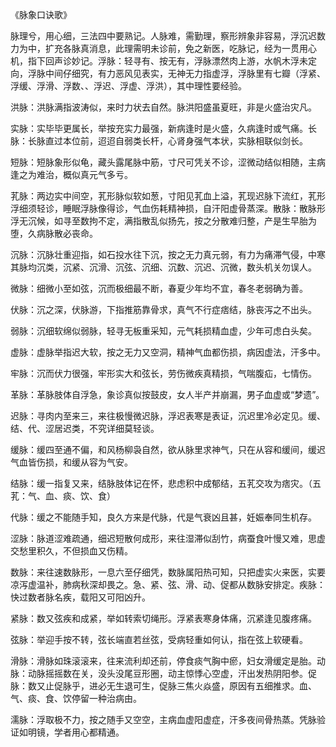 《脉象口诀歌》

脉理兮，用心细，三法四中要熟记。人脉难，需勤理，察形辨象非容易，浮沉迟数力为中，扩充各脉真消息，此理需明未诊前，免之新医，吃脉记，经为一贯用心机，指下回声诊妙记。浮脉：轻寻有、按无有，浮脉漂然肉上游，水帆木浮未定向，浮脉中间仔细究，有力恶风见表实，无神无力指虚浮，浮脉里有七瓣（浮紧、浮缓、浮滑、浮数、、浮迟、浮虚、浮洪），其中理性要经验。

洪脉：洪脉满指波涛似，来时力状去自然。脉洪阳盛虽夏旺，非是火盛治灾凡。

实脉：实毕毕更属长，举按充实力最强，新病逢时是火盛，久病逢时或气痛。长脉：长脉直过本位前，迢迢自弱类长杆，心肾身强气本状，实脉相联似剑长。

短脉：短脉象形似龟，藏头露尾脉中筋，寸尺可凭关不诊，涩微动结似相随，主病逢之为难治，概似真元气多亏。

芤脉：两边实中间空，芤形脉似软如葱，寸阳见芤血上溢，芤现迟脉下流红，芤形浮细须轻诊，睡眠浮脉像得诊，气血伤耗精神损，自汗阳虚骨蒸深。散脉：散脉形浮无沉候，如寻至数拘不定，满指散乱似扬先，按之分散难归整，产是生早胎为堕，久病脉散必丧命。

沉脉：沉脉壮重迎指，如石投水往下沉，按之无力真元弱，有力为痛滞气侵，中寒其脉均沉类，沉紧、沉滑、沉弦、沉细、沉数、沉迟、沉微，数头机关勿误人。

微脉：细微小至如弦，沉而极细最不断，春夏少年均不宜，春冬老弱确为善。

伏脉：沉之深，伏脉游，下指推筋靠骨求，真气不行症痞结，脉丧泻之不出头。

弱脉：沉细软绵似弱脉，轻寻无板重采知，元气耗损精血虚，少年可虑白头矣。

虚脉：虚脉举指迟大软，按之无力又空洞，精神气血都伤损，病因虚法，汗多中。

牢脉：沉而伏力很强，牢形实大和弦长，劳伤微疾真精损，气喘腹疝，七情伤。

革脉：革脉肢体自浮急，象诊真似按鼓皮，女人半产并崩漏，男子血虚或“梦遗”。

迟脉：寻肉内至来三，来往极慢微迟脉，浮迟表寒是表证，沉迟里冷必定见。缓、结、代、涩居迟类，不究详细莫轻谈。

缓脉：缓四至通不偏，和风杨柳袅自然，欲从脉里求神气，只在从容和缓间，缓迟气血皆伤损，和缓从容为气安。

结脉：缓一指复又来，结脉肢体记在怀，悲虑积中成郁结，五芤交攻为痞灾。（五芤：气、血、痰、饮、食）

代脉：缓之不能随手知，良久方来是代脉，代是气衰凶且甚，妊娠奉同生机存。

涩脉：脉道涩难疏通，细迟短散何成形，来往湿滞似刮竹，病蚕食叶慢又难，思虚交愁里积久，不但损血又伤精。

数脉：来往速数脉形，一息六至仔细凭，数脉属阳热可知，只把虚实火来医，实要凉泻虚温补，肺病秋深却畏之。急、紧、弦、滑、动、促都从数脉安排定。疾脉：快过数者脉名疾，载阳又可阳凶升。

紧脉：数又弦疾和成紧，举如转索切绳形。浮紧表寒身体痛，沉紧逢见腹疼痛。

弦脉：举迎手按不转，弦长端直若丝弦，受病轻重如何认，指在弦上软硬看。

滑脉：滑脉如珠滚滚来，往来流利却还前，停食痰气胸中瘀，妇女滑缓定是胎。动脉：动脉摇摇数在关，没头没尾豆形圈，动主惊悸心空虚，汗出发热阴阳参。促脉：数又止促脉乎，进必无生退可生，促脉三焦火焱盛，原因有五细推求。血、气、痰、食、饮停留一种治病由。

濡脉：浮取极不力，按之随手又空空，主病血虚阳虚症，汗多夜间骨热蒸。凭脉验证如明镜，学者用心都精通。

